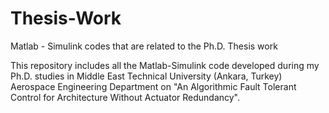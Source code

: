 # Thesis-Work
Matlab - Simulink codes that are related to the Ph.D. Thesis work

This repository includes all the Matlab-Simulink code developed during my Ph.D. studies in Middle East Technical University (Ankara, Turkey) Aerospace Engineering Department on "An Algorithmic Fault Tolerant Control for Architecture Without Actuator Redundancy". 





